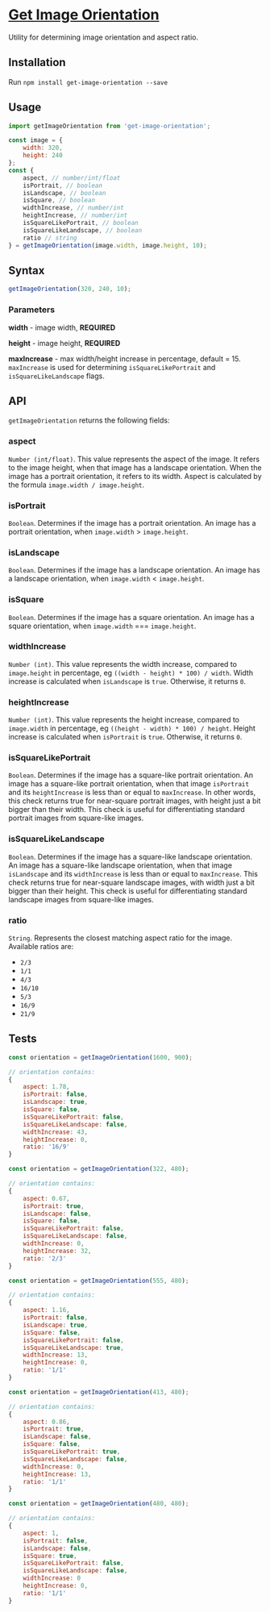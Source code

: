 <!-- Name -->
<a href="https://github.com/nevendyulgerov/get-image-orientation">
    <h1>
        Get Image Orientation
    </h1>
</a>

<p>Utility for determining image orientation and aspect ratio.</p>


## Installation

Run `npm install get-image-orientation --save`

## Usage

```javascript
import getImageOrientation from 'get-image-orientation';

const image = {
    width: 320,
    height: 240
};
const {
    aspect, // number/int/float
    isPortrait, // boolean
    isLandscape, // boolean
    isSquare, // boolean
    widthIncrease, // number/int
    heightIncrease, // number/int
    isSquareLikePortrait, // boolean
    isSquareLikeLandscape, // boolean
    ratio // string
} = getImageOrientation(image.width, image.height, 10);
```

## Syntax

```javascript
getImageOrientation(320, 240, 10);
```

### Parameters

**width** - image width, **REQUIRED**

**height** - image height, **REQUIRED**

**maxIncrease** - max width/height increase in percentage, default = 15. `maxIncrease` is used for determining `isSquareLikePortrait` and `isSquareLikeLandscape` flags.

## API
`getImageOrientation` returns the following fields:

### aspect
`Number (int/float)`. This value represents the aspect of the image. It refers to the image height, when that image has a landscape orientation. When the image has a portrait orientation, it refers to its width. Aspect is calculated by the formula `image.width / image.height`.

### isPortrait

`Boolean`. Determines if the image has a portrait orientation. An image has a portrait orientation, when `image.width` > `image.height`.

### isLandscape

`Boolean`. Determines if the image has a landscape orientation. An image has a landscape orientation, when `image.width` < `image.height`.

### isSquare

`Boolean`. Determines if the image has a square orientation. An image has a square orientation, when `image.width` === `image.height`.

### widthIncrease

`Number (int)`. This value represents the width increase, compared to `image.height` in percentage, eg `((width - height) * 100) / width`. Width increase is calculated when `isLandscape` is `true`. Otherwise, it returns `0`.

### heightIncrease

`Number (int)`. This value represents the height increase, compared to `image.width` in percentage, eg `((height - width) * 100) / height`. Height increase is calculated when `isPortrait` is `true`. Otherwise, it returns `0`.

### isSquareLikePortrait

`Boolean`. Determines if the image has a square-like portrait orientation. An image has a square-like portrait orientation, when that image `isPortrait` and its `heightIncrease` is less than or equal to `maxIncrease`. In other words, this check returns true for near-square portrait images, with height just a bit bigger than their width. This check is useful for differentiating standard portrait images from square-like images.

### isSquareLikeLandscape

`Boolean`. Determines if the image has a square-like landscape orientation. An image has a square-like landscape orientation, when that image `isLandscape` and its `widthIncrease` is less than or equal to `maxIncrease`. This check returns true for near-square landscape images, with width just a bit bigger than their height. This check is useful for differentiating standard landscape images from square-like images.

### ratio
`String`. Represents the closest matching aspect ratio for the image. Available ratios are:

- `2/3`
- `1/1`
- `4/3`
- `16/10`
- `5/3`
- `16/9`
- `21/9`

## Tests


```javascript
const orientation = getImageOrientation(1600, 900);

// orientation contains:
{
    aspect: 1.78,
    isPortrait: false,
    isLandscape: true,
    isSquare: false,
    isSquareLikePortrait: false,
    isSquareLikeLandscape: false,
    widthIncrease: 43,
    heightIncrease: 0,
    ratio: '16/9'
}
```

```javascript
const orientation = getImageOrientation(322, 480);

// orientation contains:
{
    aspect: 0.67,
    isPortrait: true,
    isLandscape: false,
    isSquare: false,
    isSquareLikePortrait: false,
    isSquareLikeLandscape: false,
    widthIncrease: 0,
    heightIncrease: 32,
    ratio: '2/3'
}
```

```javascript
const orientation = getImageOrientation(555, 480);

// orientation contains:
{
    aspect: 1.16,
    isPortrait: false,
    isLandscape: true,
    isSquare: false,
    isSquareLikePortrait: false,
    isSquareLikeLandscape: true,
    widthIncrease: 13,
    heightIncrease: 0,
    ratio: '1/1'
}
```

```javascript
const orientation = getImageOrientation(413, 480);

// orientation contains:
{
    aspect: 0.86,
    isPortrait: true,
    isLandscape: false,
    isSquare: false,
    isSquareLikePortrait: true,
    isSquareLikeLandscape: false,
    widthIncrease: 0,
    heightIncrease: 13,
    ratio: '1/1'
}
```

```javascript
const orientation = getImageOrientation(480, 480);

// orientation contains:
{
    aspect: 1,
    isPortrait: false,
    isLandscape: false,
    isSquare: true,
    isSquareLikePortrait: false,
    isSquareLikeLandscape: false,
    widthIncrease: 0
    heightIncrease: 0,
    ratio: '1/1'
}
```



